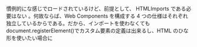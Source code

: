 慣例的に<link rel="import" href="x-element.html">な感じでロードされているけど、前提として、 HTMLImports である必要はない 。何故ならば、Web Components を構成する 4 つの仕様はそれぞれ独立しているからである。だから、インポートを使わなくても document.registerElement()でカスタム要素の定義は出来るし、HTML のひな形を使いたい場合に<template>タグを使っても良い。

https://qiita.com/1000ch/items/6665c2623ef8dcc8e5d5

```js
document.registerElement("monthly-report", {
  prototype: MonthlyReport
});
```
